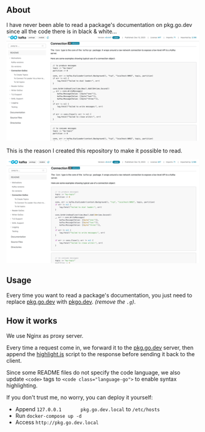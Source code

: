 ## About
I have never been able to read a package's documentation on pkg.go.dev since all the code there is in black & white...
![original.png](./docs/before.png)

This is the reason I created this repository to make it possible to read.

![original.png](./docs/after.png)

## Usage
Every time you want to read a package's documentation, you just need to replace [pkg.go.dev](https://pkg.go.dev) with [pkgo.dev](https://pkgo.dev). _(remove the `.g`)_.

## How it works
We use Nginx as proxy server.

Every time a request come in, we forward it to the [pkg.go.dev](https://pkg.go.dev) server, then append the [highlight.js](https://highlightjs.org) script to the response before sending it back to the client.

Since some README files do not specify the code language, we also update `<code>` tags to `<code class="language-go">` to enable syntax highlighting.

If you don't trust me, no worry, you can deploy it yourself:
- Append `127.0.0.1       pkg.go.dev.local` to `/etc/hosts`
- Run `docker-compose up -d`
- Access `http://pkg.go.dev.local`